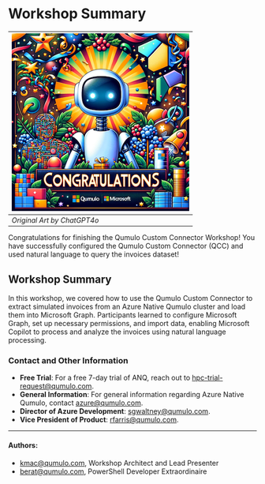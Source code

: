 # Workshop Summary 

| ![Image made by ChatGPT4o](https://github.com/Qumulo/QumuloCustomConnector/blob/main/workshop/images/congrats.png?raw=true) |
|----------------------------------------------|
| *Original Art by ChatGPT4o* |

Congratulations for finishing the Qumulo Custom Connector Workshop! 
You have successfully configured the Qumulo Custom Connector (QCC) and used natural language to query the invoices dataset! 

## Workshop Summary

In this workshop, we covered how to use the Qumulo Custom Connector to extract simulated invoices from an Azure Native Qumulo cluster and load them into Microsoft Graph. Participants learned to configure Microsoft Graph, set up necessary permissions, and import data, enabling Microsoft Copilot to process and analyze the invoices using natural language processing.

### Contact and Other Information

- **Free Trial**: For a free 7-day trial of ANQ, reach out to [hpc-trial-request@qumulo.com](mailto:hpc-trial-request@qumulo.com).
- **General Information**: For general information regarding Azure Native Qumulo, contact [azure@qumulo.com](mailto:azure@qumulo.com).
- **Director of Azure Development**: [sgwaltney@qumulo.com](mailto:sgwaltney@qumulo.com).
- **Vice President of Product**: [rfarris@qumulo.com](mailto:rfarris@qumulo.com).

---
#### Authors:
- [kmac@qumulo.com](mailto:kmac@qumulo.com), Workshop Architect and Lead Presenter
- [berat@qumulo.com](mailto:berat@qumulo.com), PowerShell Developer Extraordinaire
